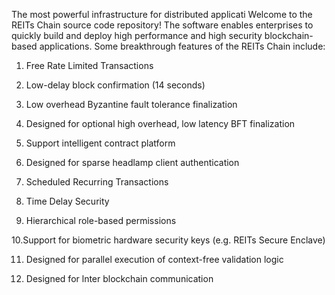 
The most powerful infrastructure for distributed applicati
Welcome to the REITs Chain source code repository! The software enables enterprises to quickly build and deploy high performance and high security blockchain-based applications.
Some breakthrough features of the REITs Chain include:
1. Free Rate Limited Transactions

2. Low-delay block confirmation (14 seconds)

3. Low overhead Byzantine fault tolerance finalization

4. Designed for optional high overhead, low latency BFT finalization

5. Support intelligent contract platform

6. Designed for sparse headlamp client authentication

7. Scheduled Recurring Transactions

8. Time Delay Security

9. Hierarchical role-based permissions

10.Support for biometric hardware security keys (e.g. REITs Secure Enclave)

11. Designed for parallel execution of context-free validation logic

12. Designed for lnter blockchain communication
